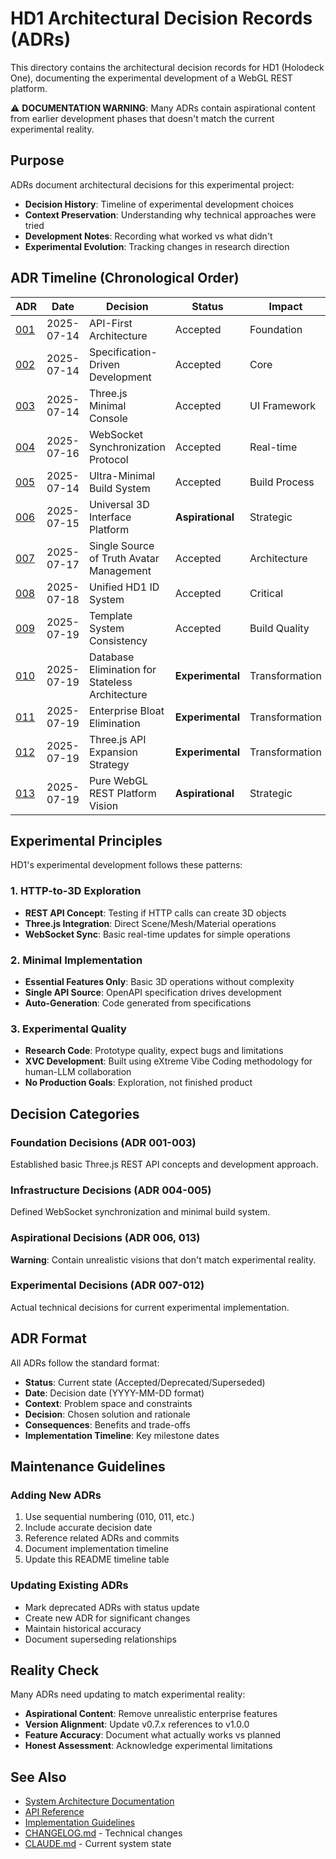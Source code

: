 # HD1 Architectural Decision Records (ADRs)

This directory contains the architectural decision records for HD1 (Holodeck One), documenting the experimental development of a WebGL REST platform.

⚠️ **DOCUMENTATION WARNING**: Many ADRs contain aspirational content from earlier development phases that doesn't match the current experimental reality.

## Purpose

ADRs document architectural decisions for this experimental project:
- **Decision History**: Timeline of experimental development choices
- **Context Preservation**: Understanding why technical approaches were tried
- **Development Notes**: Recording what worked vs what didn't
- **Experimental Evolution**: Tracking changes in research direction

## ADR Timeline (Chronological Order)

| ADR | Date | Decision | Status | Impact |
|-----|------|----------|--------|---------|
| [001](001-api-first-architecture.md) | 2025-07-14 | API-First Architecture | Accepted | Foundation |
| [002](002-specification-driven-development.md) | 2025-07-14 | Specification-Driven Development | Accepted | Core |
| [003](003-threejs-minimal-console.md) | 2025-07-14 | Three.js Minimal Console | Accepted | UI Framework |
| [004](004-websocket-synchronization.md) | 2025-07-16 | WebSocket Synchronization Protocol | Accepted | Real-time |
| [005](005-ultra-minimal-build.md) | 2025-07-14 | Ultra-Minimal Build System | Accepted | Build Process |
| [006](006-universal-3d-interface-transformation.md) | 2025-07-15 | Universal 3D Interface Platform | **Aspirational** | Strategic |
| [007](007-single-source-truth-avatar-management.md) | 2025-07-17 | Single Source of Truth Avatar Management | Accepted | Architecture |
| [008](008-unified-hd1-id-system.md) | 2025-07-18 | Unified HD1 ID System | Accepted | Critical |
| [009](009-template-system-consistency.md) | 2025-07-19 | Template System Consistency | Accepted | Build Quality |
| [010](010-database-elimination-stateless-architecture.md) | 2025-07-19 | Database Elimination for Stateless Architecture | **Experimental** | Transformation |
| [011](011-enterprise-bloat-elimination.md) | 2025-07-19 | Enterprise Bloat Elimination | **Experimental** | Transformation |
| [012](012-threejs-api-expansion-strategy.md) | 2025-07-19 | Three.js API Expansion Strategy | **Experimental** | Transformation |
| [013](013-pure-webgl-rest-platform-vision.md) | 2025-07-19 | Pure WebGL REST Platform Vision | **Aspirational** | Strategic |

## Experimental Principles

HD1's experimental development follows these patterns:

### 1. HTTP-to-3D Exploration
- **REST API Concept**: Testing if HTTP calls can create 3D objects
- **Three.js Integration**: Direct Scene/Mesh/Material operations
- **WebSocket Sync**: Basic real-time updates for simple operations

### 2. Minimal Implementation
- **Essential Features Only**: Basic 3D operations without complexity
- **Single API Source**: OpenAPI specification drives development
- **Auto-Generation**: Code generated from specifications

### 3. Experimental Quality
- **Research Code**: Prototype quality, expect bugs and limitations
- **XVC Development**: Built using eXtreme Vibe Coding methodology for human-LLM collaboration
- **No Production Goals**: Exploration, not finished product

## Decision Categories

### Foundation Decisions (ADR 001-003)
Established basic Three.js REST API concepts and development approach.

### Infrastructure Decisions (ADR 004-005)  
Defined WebSocket synchronization and minimal build system.

### Aspirational Decisions (ADR 006, 013)
**Warning**: Contain unrealistic visions that don't match experimental reality.

### Experimental Decisions (ADR 007-012)
Actual technical decisions for current experimental implementation.

## ADR Format

All ADRs follow the standard format:
- **Status**: Current state (Accepted/Deprecated/Superseded)
- **Date**: Decision date (YYYY-MM-DD format)
- **Context**: Problem space and constraints
- **Decision**: Chosen solution and rationale
- **Consequences**: Benefits and trade-offs
- **Implementation Timeline**: Key milestone dates

## Maintenance Guidelines

### Adding New ADRs
1. Use sequential numbering (010, 011, etc.)
2. Include accurate decision date
3. Reference related ADRs and commits
4. Document implementation timeline
5. Update this README timeline table

### Updating Existing ADRs
- Mark deprecated ADRs with status update
- Create new ADR for significant changes
- Maintain historical accuracy
- Document superseding relationships

## Reality Check

Many ADRs need updating to match experimental reality:
- **Aspirational Content**: Remove unrealistic enterprise features
- **Version Alignment**: Update v0.7.x references to v1.0.0
- **Feature Accuracy**: Document what actually works vs planned
- **Honest Assessment**: Acknowledge experimental limitations

## See Also

- [System Architecture Documentation](../architecture/)
- [API Reference](../api/)
- [Implementation Guidelines](../implementation/)
- [CHANGELOG.md](../../CHANGELOG.md) - Technical changes
- [CLAUDE.md](../../CLAUDE.md) - Current system state